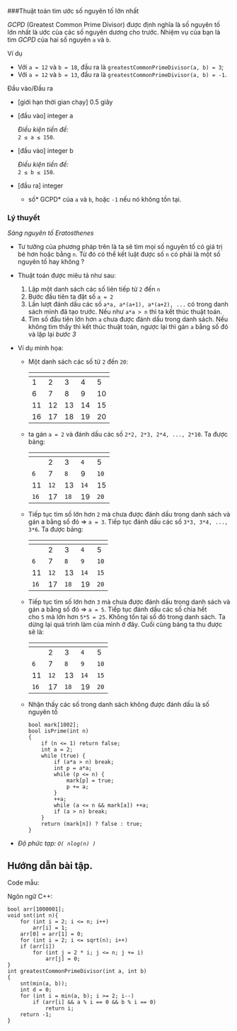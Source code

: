 ###Thuật toán tìm ước số nguyên tố lớn nhất

*GCPD* (Greatest Common Prime Divisor) được định nghĩa là số nguyên tố lớn nhất là ước của các số nguyên dương cho trước. Nhiệm vụ của bạn là tìm *GCPD* của hai số nguyên `a` và `b`.

Ví dụ

-   Với `a = 12` và `b = 18`, đầu ra là `greatestCommonPrimeDivisor(a, b) = 3`;
-   Với `a = 12` và `b = 13`, đầu ra là `greatestCommonPrimeDivisor(a, b) = -1`.

Đầu vào/Đầu ra

-   [giới hạn thời gian chạy] 0.5 giây

-   [đầu vào] integer a

    *Điều kiện tiền đề:*\
    `2 ≤ a ≤ 150`.

-   [đầu vào] integer b

    *Điều kiện tiền đề:*\
    `2 ≤ b ≤ 150`.

-   [đầu ra] integer

    -   số* GCPD* của `a` và `b`, hoặc `-1` nếu nó không tồn tại.

### Lý thuyết

*Sàng nguyên tố Eratosthenes*

-   Tư tưởng của phương pháp trên là ta sẽ tìm mọi số nguyên tố có giá trị bé hơn hoặc bằng `n`. Từ đó có thể kết luật được số `n` có phải là một số nguyên tố hay không ?
-   Thuật toán được miêu tả như sau:

    1.  Lập một danh sách các số liên tiếp từ `2` đến `n`
    2.  Bước đầu tiên ta đặt số `a = 2`
    3.  Lần lượt đánh dấu các số `a*a, a*(a+1), a*(a+2), ...` có trong danh sách mình đã tạo trước. Nếu như `a*a > n` thì ta kết thúc thuật toán.
    4.  Tìm số đầu tiên lớn hơn `a` chưa được đánh dấu trong danh sách. Nếu không tìm thấy thì kết thúc thuật toán, ngược lại thì gán `a` bằng số đó và lặp lại *bước 3* 
-   Ví dụ minh họa: 
    -   Một danh sách các số từ `2` đến `20`:
        
        |<!-- -->|<!-- -->|<!-- -->|<!-- -->|<!-- -->|
        |----|----|----|----|----|
        | 1  | 2  | 3  | 4  | 5  |
        | 6  | 7  | 8  | 9  | 10 |
        | 11 | 12 | 13 | 14 | 15 |
        | 16 | 17 | 18 | 19 | 20 |

    -   ta gán `a = 2` và đánh dấu các số `2*2, 2*3, 2*4, ..., 2*10`. Ta được bảng:

        |<!-- -->|<!-- -->|<!-- -->|<!-- -->|<!-- -->|
        |----|----|----|----|----|
        |  | 2 | 3 | `4` | 5 |
        | `6` | 7 | `8` | 9 | `10` |
        | 11 | `12` | 13 | `14` | 15 |
        | `16` | 17 | `18` | 19 | `20` |

    -   Tiếp tục tìm số lớn hơn `2` mà chưa được đánh dấu trong danh sách và gán a bằng số đó ⇒ `a = 3`. Tiếp tục đánh dấu các số `3*3, 3*4, ..., 3*6`. Ta được bảng:

        |<!-- -->|<!-- -->|<!-- -->|<!-- -->|<!-- -->|
        |----|----|----|----|----|
        |  | 2 | 3 | `4` | 5 |
        | `6` | 7 | `8` | `9` | `10` |
        | 11 | `12` | 13 | `14` | `15` |
        | `16` | 17 | `18` | 19 | `20` |

    -   Tiếp tục tìm số lớn hơn `3` mà chưa được đánh dấu trong danh sách và gán a bằng số đó ⇒ `a = 5`. Tiếp tục đánh dấu các số chia hết cho `5` mà lớn hơn `5*5 = 25`. Không tồn tại số đó trong danh sách. Ta dừng lại quá trình làm của mình ở đây. Cuối cùng bảng ta thu được sẽ là: 

        |<!-- -->|<!-- -->|<!-- -->|<!-- -->|<!-- -->|
        |----|----|----|----|----|
        |  | 2 | 3 | `4` | 5 |
        | `6` | 7 | `8` | `9` | `10` |
        | 11 | `12` | 13 | `14` | `15` |
        | `16` | 17 | `18` | 19 | `20` |

    -   Nhận thấy các số trong danh sách không được đánh dấu là số nguyên tố

        ```
        bool mark[1002];
        bool isPrime(int n)
        {
            if (n <= 1) return false;
            int a = 2;
            while (true) {
                if (a*a > n) break;
                int p = a*a;
                while (p <= n) {
                    mark[p] = true;
                    p += a;
                }
                ++a;
                while (a <= n && mark[a]) ++a;
                if (a > n) break;
            }
            return (mark[n]) ? false : true;
        }

        ```

-   *Độ phức tạp: `O( nlog(n) )`*

Hướng dẫn bài tập.
------------------

Code mẫu:

Ngôn ngữ C++:

```
bool arr[1000001];
void snt(int n){
    for (int i = 2; i <= n; i++)
        arr[i] = 1;
    arr[0] = arr[1] = 0;
    for (int i = 2; i <= sqrt(n); i++)
    if (arr[i])
        for (int j = 2 * i; j <= n; j += i)
            arr[j] = 0;
}
int greatestCommonPrimeDivisor(int a, int b)
{
    snt(min(a, b));
    int d = 0;
    for (int i = min(a, b); i >= 2; i--)
        if (arr[i] && a % i == 0 && b % i == 0)
            return i;
    return -1;
}
```
